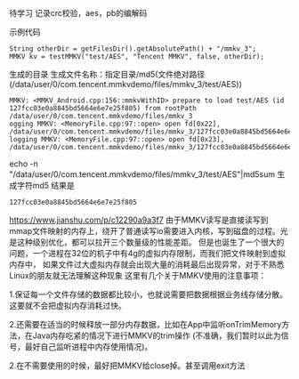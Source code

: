 
待学习  记录crc校验，aes，pb的编解码

示例代码  
```
String otherDir = getFilesDir().getAbsolutePath() + "/mmkv_3";
MMKV kv = testMMKV("test/AES", "Tencent MMKV", false, otherDir);
```
生成的目录  生成文件名称：指定目录/md5(文件绝对路径(/data/user/0/com.tencent.mmkvdemo/files/mmkv_3/test/AES)) 
```
MMKV: <MMKV_Android.cpp:156::mmkvWithID> prepare to load test/AES (id 127fcc03e0a8845bd5664e6e7e25f805) from rootPath /data/user/0/com.tencent.mmkvdemo/files/mmkv_3
ogging MMKV: <MemoryFile.cpp:97::open> open fd[0x22], /data/user/0/com.tencent.mmkvdemo/files/mmkv_3/127fcc03e0a8845bd5664e6e7e25f805
logging MMKV: <MemoryFile.cpp:97::open> open fd[0x23], /data/user/0/com.tencent.mmkvdemo/files/mmkv_3/127fcc03e0a8845bd5664e6e7e25f805.crc
```
echo -n "/data/user/0/com.tencent.mmkvdemo/files/mmkv_3/test/AES"|md5sum 生成字符md5
结果是
```
127fcc03e0a8845bd5664e6e7e25f805
```

https://www.jianshu.com/p/c12290a9a3f7
由于MMKV读写是直接读写到mmap文件映射的内存上，绕开了普通读写io需要进入内核，写到磁盘的过程。光是这种级别优化，都可以拉开三个数量级的性能差距。
但是也诞生了一个很大的问题，一个进程在32位的机子中有4g的虚拟内存限制，而我们把文件映射到虚拟内存中，
如果文件过大虚拟内存就会出现大量的消耗最后出现异常，对于不熟悉Linux的朋友就无法理解这种现象
这里有几个关于MMKV使用的注意事项：

1.保证每一个文件存储的数据都比较小，也就说需要把数据根据业务线存储分散。这要就不会把虚拟内存消耗过快。

2.还需要在适当的时候释放一部分内存数据，比如在App中监听onTrimMemory方法，在Java内存吃紧的情况下进行MMKV的trim操作
   (不准确，我们暂时以此为信号，最好自己监听进程中内存使用情况)。

2.在不需要使用的时候，最好把MMKV给close掉。甚至调用exit方法
